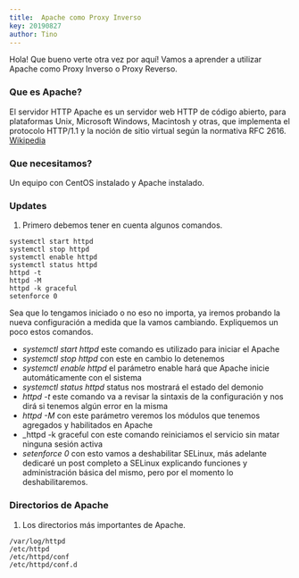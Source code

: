```yaml
---
title:  Apache como Proxy Inverso
key: 20190827
author: Tino
---
```

Hola! Que bueno verte otra vez por aquí!
Vamos a aprender a utilizar Apache como Proxy Inverso o Proxy Reverso.

### Que es Apache?
El servidor HTTP Apache es un servidor web HTTP de código abierto, para plataformas Unix, Microsoft Windows, Macintosh y otras, que implementa el protocolo HTTP/1.1 y la noción de sitio virtual según la normativa RFC 2616. [Wikipedia](https://es.wikipedia.org/wiki/Servidor_HTTP_Apache) <!-- more -->  

### Que necesitamos?

Un equipo con CentOS instalado y Apache instalado.

### Updates

1. Primero debemos tener en cuenta algunos comandos.
```
systemctl start httpd
systemctl stop httpd
systemctl enable httpd
systemctl status httpd
httpd -t
httpd -M
httpd -k graceful
setenforce 0
```
Sea que lo tengamos iniciado o no eso no importa, ya iremos probando la nueva configuración a medida que la vamos cambiando.
Expliquemos un poco estos comandos.

* _systemctl start httpd_ este comando es utilizado para iniciar el Apache
* _systemctl stop httpd_ con este en cambio lo detenemos
* _systemctl enable httpd_ el parámetro enable hará que Apache inicie automáticamente con el sistema
* _systemctl status httpd_ status nos mostrará el estado del demonio
* _httpd -t_ este comando va a revisar la sintaxis de la configuración y nos dirá si tenemos algún error en la misma
* _httpd -M_ con este parámetro veremos los módulos que tenemos agregados y habilitados en Apache
* _httpd -k graceful con este comando reiniciamos el servicio sin matar ninguna sesión activa
* _setenforce 0_ con esto vamos a deshabilitar SELinux, más adelante dedicaré un post completo a SELinux explicando funciones y administración básica del mismo, pero por el momento lo deshabilitaremos.

### Directorios de Apache

1. Los directorios más importantes de Apache.
```code
/var/log/httpd
/etc/httpd
/etc/httpd/conf
/etc/httpd/conf.d
```
<!--
2. Nos preguntara si queremos instalar httpd y sus dependencias
```code
Tamaño total de la descarga: 3.0 M
Tamaño instalado: 10 M
Is this ok [y/d/N]: y
```
Esto comenzara con la instalación de Apache y la salida deberá ser similar a esto.
```code
apr-util.x86_64 0:1.5.2-6.el7
httpd-tools.x86_64 0:2.4.6-88.el7.centos
mailcap.noarch 0:2.1.41-2.el7
¡Listo!
```
3. Iniciamos el servicio
```
systemctl start httpd
```
Debemos recordar que el daemon de Apache en las distribuciones RHEL como Fedora/CentOS/Red Hat se llama httpd y no apache2 como en las distros Debian como Debian/Ubuntu/Canaima.
Si queremos que Apache se inicie con el sistema debemos habilitar el daemon.
```
systemctl enable httpd
```  
4. Y no menos importante, habilitar el puerto 80 en el firewall, para esto haremos lo siguiente:
```
firewall-cmd --zone=public --permanent --add-port=80/tcp
firewall-cmd --reload
```

Y voilá tenemos Apache instalado, ahora si queremos agregar sitios web, usarlo como reverse proxy u otras cosas debemos configurarlo correctamente.
-->